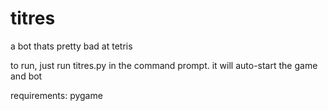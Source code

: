 # titres
a bot thats pretty bad at tetris 

to run, just run titres.py in the command prompt. it will auto-start the game and bot 

requirements:
pygame
